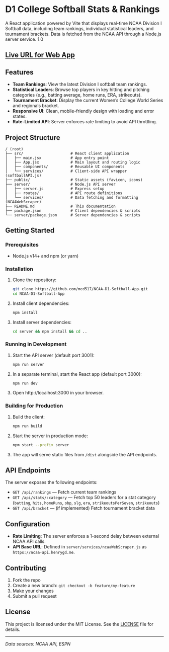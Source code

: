 # D1 College Softball Stats & Rankings 

A React application powered by Vite that displays real-time NCAA Division I Softball data, including team rankings, individual statistical leaders, and tournament brackets. Data is fetched from the NCAA API through a Node.js server service. 1.0

[Live URL for Web App](https://ncaa-d1-softball.netlify.app/)
---

## Features

- **Team Rankings**: View the latest Division I softball team rankings.
- **Statistical Leaders**: Browse top players in key hitting and pitching categories (e.g., batting average, home runs, ERA, strikeouts).
- **Tournament Bracket**: Display the current Women’s College World Series and regionals bracket.
- **Responsive UI**: Clean, mobile-friendly design with loading and error states.
- **Rate-Limited API**: Server enforces rate limiting to avoid API throttling.

## Project Structure

```
/ (root)
├── src/                     # React client application
│   ├── main.jsx             # App entry point
│   ├── App.jsx              # Main layout and routing logic
│   ├── components/          # Reusable UI components
│   └── services/            # Client-side API wrapper (softballAPI.js)
├── public/                  # Static assets (favicon, icons)
├── server/                  # Node.js API server
│   ├── server.js            # Express setup
│   ├── routes/              # API route definitions
│   └── services/            # Data fetching and formatting (NCAAWebScraper)
├── README.md                # This documentation
├── package.json             # Client dependencies & scripts
└── server/package.json      # Server dependencies & scripts
```

## Getting Started

### Prerequisites

- Node.js v14+ and npm (or yarn)

### Installation

1. Clone the repository:
   ```bash
   git clone https://github.com/mcd517/NCAA-D1-Softball-App.git
   cd NCAA-D1-Softball-App
   ```
2. Install client dependencies:
   ```bash
   npm install
   ```
3. Install server dependencies:
   ```bash
   cd server && npm install && cd ..
   ```

### Running in Development

1. Start the API server (default port 3001):
   ```bash
   npm run server
   ```
2. In a separate terminal, start the React app (default port 3000):
   ```bash
   npm run dev
   ```
3. Open http://localhost:3000 in your browser.

### Building for Production

1. Build the client:
   ```bash
   npm run build
   ```
2. Start the server in production mode:
   ```bash
   npm start --prefix server
   ```
3. The app will serve static files from `/dist` alongside the API endpoints.

## API Endpoints

The server exposes the following endpoints:

- `GET /api/rankings` — Fetch current team rankings
- `GET /api/stats/:category` — Fetch top 50 leaders for a stat category (`batting`, `hits`, `homeRuns`, `obp`, `slg`, `era`, `strikeoutsPerSeven`, `strikeouts`)
- `GET /api/bracket` — (if implemented) Fetch tournament bracket data

## Configuration

- **Rate Limiting**: The server enforces a 1-second delay between external NCAA API calls.
- **API Base URL**: Defined in `server/services/ncaaWebScraper.js` as `https://ncaa-api.henrygd.me`.

## Contributing

1. Fork the repo
2. Create a new branch: `git checkout -b feature/my-feature`
3. Make your changes
4. Submit a pull request

## License

This project is licensed under the MIT License. See the [LICENSE](LICENSE) file for details.

---

*Data sources: NCAA API, ESPN*
